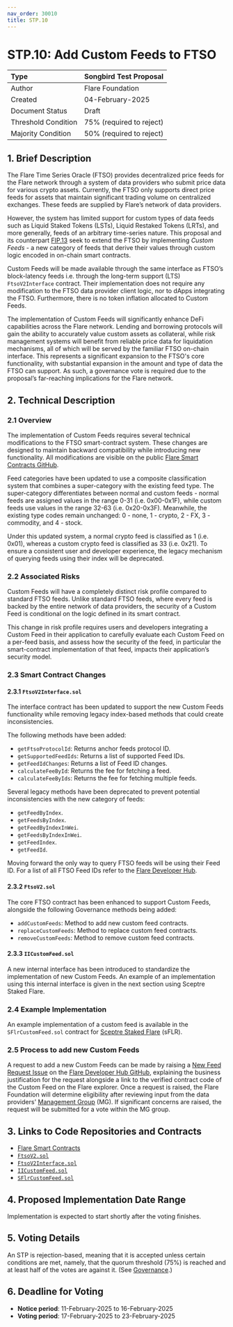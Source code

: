 ```yaml
---
nav_order: 30010
title: STP.10
---
```


# STP.10: Add Custom Feeds to FTSO

| Type                | Songbird Test Proposal                      |
| :------------------ | :------------------------------------------ |
| Author              | Flare Foundation                            |
| Created             | 04-February-2025                            |
| Document Status     | Draft                                       |
| Threshold Condition | 75% (required to reject)                    |
| Majority Condition  | 50% (required to reject)                    |

## 1. Brief Description

The Flare Time Series Oracle (FTSO) provides decentralized price feeds for the Flare network through a system of data providers who submit price data for various crypto assets.
Currently, the FTSO only supports direct price feeds for assets that maintain significant trading volume on centralized exchanges.
These feeds are supplied by Flare’s network of data providers.

However, the system has limited support for custom types of data feeds such as Liquid Staked Tokens (LSTs), Liquid Restaked Tokens (LRTs), and more generally, feeds of an arbitrary time-series nature.
This proposal and its counterpart [FIP.13](../FIP/FIP_13.md) seek to extend the FTSO by implementing *Custom Feeds* - a new category of feeds that derive their values through custom logic encoded in on-chain smart contracts.

Custom Feeds will be made available through the same interface as FTSO’s block-latency feeds i.e. through the long-term support (LTS) `FtsoV2Interface` contract.
Their implementation does not require any modification to the FTSO data provider client logic, nor to dApps integrating the FTSO.
Furthermore, there is no token inflation allocated to Custom Feeds.

The implementation of Custom Feeds will significantly enhance DeFi capabilities across the Flare network.
Lending and borrowing protocols will gain the ability to accurately value custom assets as collateral, while risk management systems will benefit from reliable price data for liquidation mechanisms, all of which will be served by the familiar FTSO on-chain interface.
This represents a significant expansion to the FTSO's core functionality, with substantial expansion in the amount and type of data the FTSO can support.
As such, a governance vote is required due to the proposal’s far-reaching implications for the Flare network.

## 2. Technical Description

### 2.1 Overview

The implementation of Custom Feeds requires several technical modifications to the FTSO smart-contract system.
These changes are designed to maintain backward compatibility while introducing new functionality.
All modifications are visible on the public [Flare Smart Contracts GitHub](https://github.com/flare-foundation/flare-smart-contracts-v2).

Feed categories have been updated to use a composite classification system that combines a super-category with the existing feed type.
The super-category differentiates between normal and custom feeds - normal feeds are assigned values in the range 0-31 (i.e. 0x00-0x1F), while custom feeds use values in the range 32-63 (i.e. 0x20-0x3F).
Meanwhile, the existing type codes remain unchanged: 0 - none, 1 - crypto, 2 - FX, 3 - commodity, and 4 - stock.

Under this updated system, a normal crypto feed is classified as 1 (i.e. 0x01), whereas a custom crypto feed is classified as 33 (i.e. 0x21).
To ensure a consistent user and developer experience, the legacy mechanism of querying feeds using their index will be deprecated.

### 2.2 Associated Risks

Custom Feeds will have a completely distinct risk profile compared to standard FTSO feeds.
Unlike standard FTSO feeds, where every feed is backed by the entire network of data providers, the security of a Custom Feed is conditional on the logic defined in its smart contract.

This change in risk profile requires users and developers integrating a Custom Feed in their application to carefully evaluate each Custom Feed on a per-feed basis, and assess how the security of the feed, in particular the smart-contract implementation of that feed, impacts their application’s security model.

### 2.3 Smart Contract Changes

#### 2.3.1 `FtsoV2Interface.sol`

The interface contract has been updated to support the new Custom Feeds functionality while removing legacy index-based methods that could create inconsistencies.

The following methods have been added:

* `getFtsoProtocolId`: Returns anchor feeds protocol ID.
* `getSupportedFeedIds`: Returns a list of supported Feed IDs.
* `getFeedIdChanges`: Returns a list of Feed ID changes.
* `calculateFeeById`: Returns the fee for fetching a feed.
* `calculateFeeByIds`: Returns the fee for fetching multiple feeds.

Several legacy methods have been deprecated to prevent potential inconsistencies with the new category of feeds:

* `getFeedByIndex`.
* `getFeedsByIndex`.
* `getFeedByIndexInWei`.
* `getFeedsByIndexInWei`.
* `getFeedIndex`.
* `getFeedId`.

Moving forward the only way to query FTSO feeds will be using their Feed ID.
For a list of all FTSO Feed IDs refer to the [Flare Developer Hub](https://dev.flare.network/ftso/feeds).

#### 2.3.2 `FtsoV2.sol`

The core FTSO contract has been enhanced to support Custom Feeds, alongside the following Governance methods being added:

* `addCustomFeeds`: Method to add new custom feed contracts.
* `replaceCustomFeeds`: Method to replace custom feed contracts.
* `removeCustomFeeds`: Method to remove custom feed contracts.

#### 2.3.3 `IICustomFeed.sol`

A new internal interface has been introduced to standardize the implementation of new Custom Feeds.
An example of an implementation using this internal interface is given in the next section using Sceptre Staked Flare.

### 2.4 Example Implementation

An example implementation of a custom feed is available in the `SFlrCustomFeed.sol` contract for [Sceptre Staked Flare](https://www.sceptre.fi/) (sFLR).

### 2.5 Process to add new Custom Feeds

A request to add a new Custom Feeds can be made by raising a [New Feed Request Issue](https://github.com/flare-foundation/developer-hub/issues/new?template=feed_request.yml) on the [Flare Developer Hub GitHub](https://github.com/flare-foundation/developer-hub), explaining the business justification for the request alongside a link to the verified contract code of the Custom Feed on the Flare explorer.
Once a request is raised, the Flare Foundation will determine eligibility after reviewing input from the data providers' [Management Group](./STP_3.html) (MG).
If significant concerns are raised, the request will be submitted for a vote within the MG group.

## 3. Links to Code Repositories and Contracts

* [Flare Smart Contracts](https://github.com/flare-foundation/flare-smart-contracts-v2)
* [`FtsoV2.sol`](https://github.com/flare-foundation/flare-smart-contracts-v2/blob/v1.1.0-rc.0/contracts/protocol/implementation/FtsoV2.sol)
* [`FtsoV2Interface.sol`](https://github.com/flare-foundation/flare-smart-contracts-v2/blob/v1.1.0-rc.0/contracts/userInterfaces/LTS/FtsoV2Interface.sol)
* [`IICustomFeed.sol`](https://github.com/flare-foundation/flare-smart-contracts-v2/blob/v1.1.0-rc.0/contracts/customFeeds/interface/IICustomFeed.sol)
* [`SFlrCustomFeed.sol`](https://github.com/flare-foundation/flare-smart-contracts-v2/blob/v1.1.0-rc.0/contracts/customFeeds/implementation/SFlrCustomFeed.sol)

## 4. Proposed Implementation Date Range

Implementation is expected to start shortly after the voting finishes.

## 5. Voting Details

An STP is rejection-based, meaning that it is accepted unless certain conditions are met, namely, that the quorum threshold (75%) is reached and at least half of the votes are against it.
(See [Governance](https://docs.flare.network/tech/governance/#stps).)

## 6. Deadline for Voting

* **Notice period**: 11-February-2025 to 16-February-2025
* **Voting period**: 17-February-2025 to 23-February-2025
